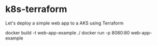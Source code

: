 # k8s-terraform
Let's deploy a simple web app to a AKS using Terraform

docker build -t web-app-example ./
docker run -p 8080:80 web-app-example